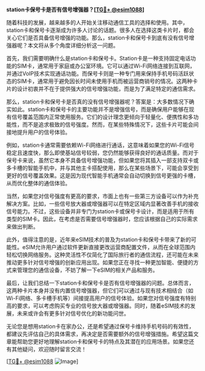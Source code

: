 **station卡保号卡是否有信号增强器？[[TG💪+ @esim1088](https://t.me/s/esim1088)]**

随着科技的发展，越来越多的人开始关注移动通信工具的选择和使用。其中，station卡和保号卡逐渐成为许多人讨论的话题。很多人在选择这类卡片时，都会关心它们是否具备信号增强的功能。那么，station卡和保号卡到底有没有信号增强器呢？本文将从多个角度详细分析这一问题。

首先，我们需要明确什么是station卡和保号卡。Station卡是一种支持固定电话功能的SIM卡，通常用于家庭或办公室环境。它可以通过Wi-Fi网络连接到互联网，并通过VoIP技术实现通话功能。而保号卡则是一种专门用来保持手机号码活跃状态的SIM卡，通常用于避免因长时间未使用手机而被运营商销号的情况。这两种卡片的设计初衷并不在于提供强大的信号增强功能，而是为了满足特定的通信需求。

那么，station卡和保号卡是否真的没有信号增强器呢？答案是：大多数情况下确实如此。station卡和保号卡的主要功能并不是增强信号，而是确保用户能够在现有信号覆盖范围内正常使用服务。它们的设计理念更倾向于轻量化、便携性和多功能性，而不是追求极致的信号强度。然而，在某些特殊情况下，这些卡片可能会间接地提升用户的信号体验。

例如，station卡通常需要依赖Wi-Fi网络进行通话，这意味着如果您的Wi-Fi信号稳定且速度快，那么即使基站信号较弱，您仍然能够获得良好的通话质量。而对于保号卡来说，虽然它本身不具备信号增强功能，但如果您将其插入一部支持双卡或多卡槽的智能手机中，并与其他主卡搭配使用，那么在某些场景下，可能会享受到更好的信号覆盖效果。这是因为现代智能手机通常会自动切换到信号更强的卡槽，从而优化整体的通信体验。

当然，如果您对信号强度有更高的要求，市面上也有一些第三方设备可以作为补充解决方案。比如，一些信号放大器或增强器可以在特定区域内显著改善手机的接收信号能力。不过，这些设备并非专门为station卡或保号卡设计，而是适用于所有类型的SIM卡。因此，在考虑是否需要信号增强器时，您应该根据自己的实际需求来做出判断。

此外，值得注意的是，近年来eSIM技术的普及为station卡和保号卡带来了新的可能性。eSIM允许用户通过软件更新直接更改运营商配置文件，从而在全球范围内轻松切换网络服务。这种灵活性不仅简化了国际旅行者的通信流程，还可能在未来推动更多针对信号增强的创新应用出现。如果您正在寻找一种更加智能、便捷的方式来管理您的通信设备，不妨了解一下eSIM的相关产品和服务。

最后，让我们总结一下station卡和保号卡是否有信号增强器的问题。总体而言，这两种卡片本身并没有内置信号增强器，但它们可以通过与现有技术相结合（如Wi-Fi网络、多卡槽手机等）间接提高用户的信号体验。如果您对信号强度有特别高的要求，可以考虑购买专业的信号放大器或增强器。同时，随着eSIM技术的发展，未来或许会有更多针对信号优化的新功能问世。

无论您是想用station卡在家办公，还是希望通过保号卡维持手机号码的有效性，都建议先评估自己的具体需求，再决定是否需要额外的信号增强措施。希望这篇文章能帮助您更好地理解station卡和保号卡的特点及其潜在的应用场景。如果您还有其他疑问，欢迎随时留言交流！

[[TG💪+ @esim1088](https://t.me/s/esim1088) ![Image](https://i.postimg.cc/4NQfJmqS/Snipaste-2025-05-13-00-14-12.png)]